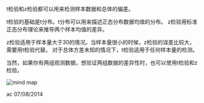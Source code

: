 t检验和z检验都可以用来检测样本数据和总体的偏差。

t检验的基础是t分布。t分布可以用来描述正态分布数据均值的分布。
z检验用标准正态分布理论来推导两个样本均值的差异。

z检验适用于样本量大于30的情况。当样本量很小的时候，z检验的误差比较大，需要用t检验代替。
对于总体方差未知的情况下，t检验适用于任何样本量的检测。

当然，如果你有两组观测数据，想验证两组数据的差异性时，也可以使用t检验和z检验。

![mind map](http://achillesliu.weebly.com/uploads/3/1/7/6/31761131/2931361_orig.png)

ac
07/08/2014
